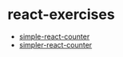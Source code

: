 # react-exercises

+ <a href="https://codepen.io/TomaszPieta/pen/Zopmjz">simple-react-counter</a>
+ <a href="https://codepen.io/TomaszPieta/pen/QrGNBq">simpler-react-counter</a>